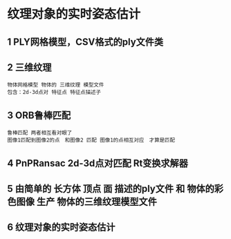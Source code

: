 # 纹理对象的实时姿态估计

## 1 PLY网格模型，CSV格式的ply文件类

## 2 三维纹理

    物体网格模型 物体的 三维纹理 模型文件
    包含：2d-3d点对 特征点 特征点描述子
    
## 3 ORB鲁棒匹配

    鲁棒匹配 两者相互看对眼了
    图像1匹配到图像2的点　和图像2 匹配 图像1的点相互对应　才算是匹配

## 4  PnPRansac 2d-3d点对匹配 Rt变换求解器


## 5 由简单的 长方体 顶点  面 描述的ply文件 和 物体的彩色图像 生产 物体的三维纹理模型文件


## 6 纹理对象的实时姿态估计
